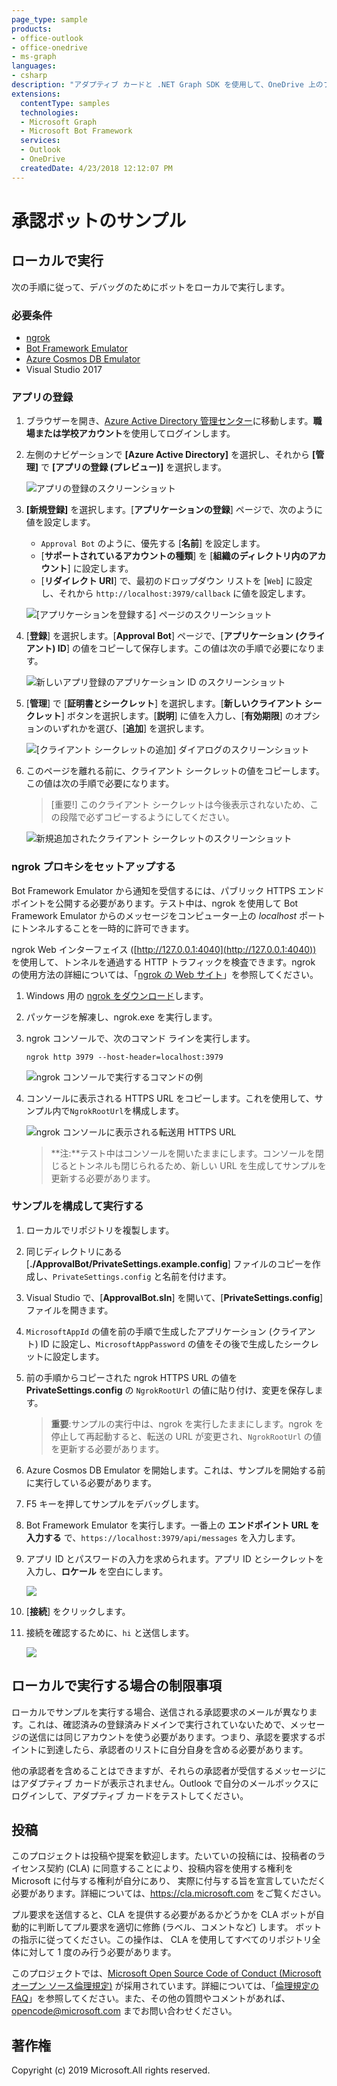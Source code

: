 ```yaml
---
page_type: sample
products:
- office-outlook
- office-onedrive
- ms-graph
languages:
- csharp
description: "アダプティブ カードと .NET Graph SDK を使用して、OneDrive 上のファイルを解放するために承認を要求するアクション可能メッセージを送信するサンプル ボット"
extensions:
  contentType: samples
  technologies:
  - Microsoft Graph
  - Microsoft Bot Framework
  services:
  - Outlook
  - OneDrive
  createdDate: 4/23/2018 12:12:07 PM
---
```

# 承認ボットのサンプル

## ローカルで実行

次の手順に従って、デバッグのためにボットをローカルで実行します。

### 必要条件

- [ngrok](https://ngrok.com/)
- [Bot Framework Emulator](https://github.com/Microsoft/BotFramework-Emulator/releases)
- [Azure Cosmos DB Emulator](https://docs.microsoft.com/en-us/azure/cosmos-db/local-emulator)
- Visual Studio 2017

### アプリの登録

1. ブラウザーを開き、[Azure Active Directory 管理センター](https://aad.portal.azure.com)に移動します。**職場または学校アカウント**を使用してログインします。

1. 左側のナビゲーションで **[Azure Active Directory]** を選択し、それから **[管理]** で **[アプリの登録 (プレビュー)]** を選択します。

    ![アプリの登録のスクリーンショット ](readme-images/aad-portal-app-registrations.png)

1. **[新規登録]** を選択します。[**アプリケーションの登録**] ページで、次のように値を設定します。

    - `Approval Bot` のように、優先する [**名前**] を設定します。
    - [**サポートされているアカウントの種類**] を [**組織のディレクトリ内のアカウント**] に設定します。
    - [**リダイレクト URI**] で、最初のドロップダウン リストを [`Web`] に設定し、それから `http://localhost:3979/callback` に値を設定します。

    ![[アプリケーションを登録する] ページのスクリーンショット](readme-images/aad-register-an-app.PNG)

1. [**登録**] を選択します。[**Approval Bot**] ページで、[**アプリケーション (クライアント) ID**] の値をコピーして保存します。この値は次の手順で必要になります。

    ![新しいアプリ登録のアプリケーション ID のスクリーンショット](readme-images/aad-application-id.PNG)

1. [**管理**] で [**証明書とシークレット**] を選択します。[**新しいクライアント シークレット**] ボタンを選択します。[**説明**] に値を入力し、[**有効期限**] のオプションのいずれかを選び、[**追加**] を選択します。

    ![[クライアント シークレットの追加] ダイアログのスクリーンショット](readme-images/aad-new-client-secret.png)

1. このページを離れる前に、クライアント シークレットの値をコピーします。この値は次の手順で必要になります。

    > [重要!]
    > このクライアント シークレットは今後表示されないため、この段階で必ずコピーするようにしてください。

    ![新規追加されたクライアント シークレットのスクリーンショット](readme-images/aad-copy-client-secret.png)

### ngrok プロキシをセットアップする

Bot Framework Emulator から通知を受信するには、パブリック HTTPS エンドポイントを公開する必要があります。テスト中は、ngrok を使用して Bot Framework Emulator からのメッセージをコンピューター上の *localhost* ポートにトンネルすることを一時的に許可できます。

ngrok Web インターフェイス ([http://127.0.0.1:4040](http://127.0.0.1:4040)) を使用して、トンネルを通過する HTTP トラフィックを検査できます。ngrok の使用方法の詳細については、「[ngrok の Web サイト](https://ngrok.com/)」を参照してください。


1. Windows 用の [ngrok をダウンロード](https://ngrok.com/download)します。

1. パッケージを解凍し、ngrok.exe を実行します。

1. ngrok コンソールで、次のコマンド ラインを実行します。

    ```Shell
    ngrok http 3979 --host-header=localhost:3979
    ```

    ![ngrok コンソールで実行するコマンドの例](readme-images/ngrok1.PNG)

1. コンソールに表示される HTTPS URL をコピーします。これを使用して、サンプル内で`NgrokRootUrl`を構成します。

    ![ngrok コンソールに表示される転送用 HTTPS URL](readme-images/ngrok2.PNG)

    > **注:**テスト中はコンソールを開いたままにします。コンソールを閉じるとトンネルも閉じられるため、新しい URL を生成してサンプルを更新する必要があります。

### サンプルを構成して実行する

1. ローカルでリポジトリを複製します。
1. 同じディレクトリにある [**./ApprovalBot/PrivateSettings.example.config**] ファイルのコピーを作成し、`PrivateSettings.config` と名前を付けます。
1. Visual Studio で、[**ApprovalBot.sln**] を開いて、[**PrivateSettings.config**] ファイルを開きます。 

1. `MicrosoftAppId` の値を前の手順で生成したアプリケーション (クライアント) ID に設定し、`MicrosoftAppPassword` の値をその後で生成したシークレットに設定します。

1. 前の手順からコピーされた ngrok HTTPS URL の値を **PrivateSettings.config** の `NgrokRootUrl` の値に貼り付け、変更を保存します。

    > **重要**:サンプルの実行中は、ngrok を実行したままにします。ngrok を停止して再起動すると、転送の URL が変更され、`NgrokRootUrl` の値を更新する必要があります。

1. Azure Cosmos DB Emulator を開始します。これは、サンプルを開始する前に実行している必要があります。

1. F5 キーを押してサンプルをデバッグします。

1. Bot Framework Emulator を実行します。一番上の **エンドポイント URL を入力する** で、`https://localhost:3979/api/messages` を入力します。

1. アプリ ID とパスワードの入力を求められます。アプリ ID とシークレットを入力し、**ロケール** を空白にします。

    ![](readme-images/configure-emulator.PNG)

1. [**接続**] をクリックします。

1. 接続を確認するために、`hi` と送信します。

    ![](readme-images/hello-bot.PNG)

## ローカルで実行する場合の制限事項

ローカルでサンプルを実行する場合、送信される承認要求のメールが異なります。これは、確認済みの登録済みドメインで実行されていないためで、メッセージの送信には同じアカウントを使う必要があります。つまり、承認を要求するポイントに到達したら、承認者のリストに自分自身を含める必要があります。

他の承認者を含めることはできますが、それらの承認者が受信するメッセージにはアダプティブ カードが表示されません。Outlook で自分のメールボックスにログインして、アダプティブ カードをテストしてください。

## 投稿

このプロジェクトは投稿や提案を歓迎します。たいていの投稿には、投稿者のライセンス契約 (CLA)
に同意することにより、投稿内容を使用する権利を Microsoft に付与する権利が自分にあり、
実際に付与する旨を宣言していただく必要があります。詳細については、https://cla.microsoft.com をご覧ください。

プル要求を送信すると、CLA を提供する必要があるかどうかを CLA ボットが自動的に判断してプル要求を適切に修飾 (ラベル、コメントなど) します。
ボットの指示に従ってください。この操作は、
CLA を使用してすべてのリポジトリ全体に対して 1 度のみ行う必要があります。

このプロジェクトでは、[Microsoft Open Source Code of Conduct (Microsoft オープン ソース倫理規定)](https://opensource.microsoft.com/codeofconduct/)
が採用されています。詳細については、「[倫理規定の FAQ](https://opensource.microsoft.com/codeofconduct/faq/)」を参照してください。また、その他の質問やコメントがあれば、
[opencode@microsoft.com](mailto:opencode@microsoft.com) までお問い合わせください。

## 著作権

Copyright (c) 2019 Microsoft.All rights reserved.
